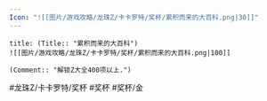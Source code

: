 ```yaml
---
Icon: "![[图片/游戏攻略/龙珠Z/卡卡罗特/奖杯/累积而来的大百科.png|30]]"
---
```

```ad-common-gold-trophy
title: (Title:: "累积而来的大百科")
![[图片/游戏攻略/龙珠Z/卡卡罗特/奖杯/累积而来的大百科.png|100]]

(Comment:: "解锁Z大全400项以上.")
```

#龙珠Z/卡卡罗特/奖杯 #奖杯 #奖杯/金
